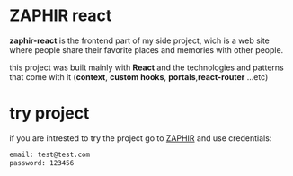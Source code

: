 # ZAPHIR react

**zaphir-react** is the frontend part of my side project, wich is a web site where people share their favorite places and memories with other people.

this project was built mainly with **React** and the technologies and patterns that come with it (**context**, **custom hooks**, **portals**,**react-router** ...etc)

# try project

if you are intrested to try the project go to [ZAPHIR](https://zaphir-react.vercel.app/)
and use credentials:

```bash
email: test@test.com
password: 123456
```
